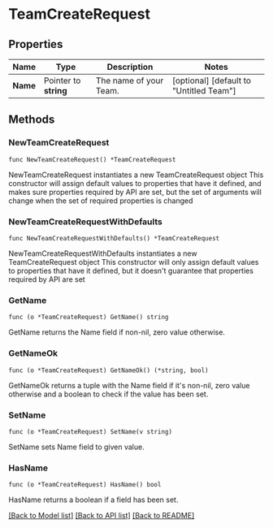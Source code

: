 # TeamCreateRequest

## Properties

Name | Type | Description | Notes
------------ | ------------- | ------------- | -------------
**Name** | Pointer to **string** | The name of your Team. | [optional] [default to "Untitled Team"]

## Methods

### NewTeamCreateRequest

`func NewTeamCreateRequest() *TeamCreateRequest`

NewTeamCreateRequest instantiates a new TeamCreateRequest object
This constructor will assign default values to properties that have it defined,
and makes sure properties required by API are set, but the set of arguments
will change when the set of required properties is changed

### NewTeamCreateRequestWithDefaults

`func NewTeamCreateRequestWithDefaults() *TeamCreateRequest`

NewTeamCreateRequestWithDefaults instantiates a new TeamCreateRequest object
This constructor will only assign default values to properties that have it defined,
but it doesn't guarantee that properties required by API are set

### GetName

`func (o *TeamCreateRequest) GetName() string`

GetName returns the Name field if non-nil, zero value otherwise.

### GetNameOk

`func (o *TeamCreateRequest) GetNameOk() (*string, bool)`

GetNameOk returns a tuple with the Name field if it's non-nil, zero value otherwise
and a boolean to check if the value has been set.

### SetName

`func (o *TeamCreateRequest) SetName(v string)`

SetName sets Name field to given value.

### HasName

`func (o *TeamCreateRequest) HasName() bool`

HasName returns a boolean if a field has been set.


[[Back to Model list]](../README.md#documentation-for-models) [[Back to API list]](../README.md#documentation-for-api-endpoints) [[Back to README]](../README.md)


